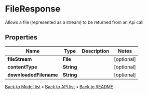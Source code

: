 

# FileResponse

Allows a file (represented as a stream) to be returned from an Api call

## Properties

| Name | Type | Description | Notes |
|------------ | ------------- | ------------- | -------------|
|**fileStream** | **File** |  |  [optional] |
|**contentType** | **String** |  |  [optional] |
|**downloadedFilename** | **String** |  |  [optional] |



[Back to Model list](../README.md#documentation-for-models) &#8226; [Back to API list](../README.md#documentation-for-api-endpoints) &#8226; [Back to README](../README.md)


